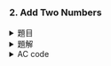 ### 2. Add Two Numbers

<details>

<summary>題目</summary> 

You are given two non-empty linked lists representing two non-negative integers. The digits are stored in reverse order, and each of their nodes contains a single digit. Add the two numbers and return the sum as a linked list.  

You may assume the two numbers do not contain any leading zero, except the number 0 itself.  

給予兩個不為空的 鏈結串列（Linked list），代表兩個非負的整數  
每個位數在 鏈結串列 中為反轉的方式儲存，鏈結串列 中每個節點都包含一個單一的數字  
將兩個整數相加後以 鏈結串列 的方式回傳  

你可以假設這兩個數字不包含任何前導零，除了數字 0 本身  

### Example 1:  

> Input: $l1 = [2,4,3]$ , $l2 = [5,6,4]$  
> Output: $[7,0,8]$  
> Explanation: $342 + 465 = 807$ .  
    
### Example 2:  

> Input: $l1 = [0]$ , $l2 = [0]$  
> Output: $[0]$  
    
### Example 3:  

> Input: $l1 = [9,9,9,9,9,9,9]$ , $l2 = [9,9,9,9]$  
> Output: $[8,9,9,9,0,0,0,1]$  

### Constraints:  

* The number of nodes in each linked list is in the range $[1, 100]$ .  
* $0 <= Node.val <= 9$  
* It is guaranteed that the list represents a number that does not have leading zeros.  

</details>

<details>

<summary>題解</summary>

這題就是將兩數相加而已  
操作方式就是從個位數一路鄉加到最高位數  

只需要多開一個數字儲存目前的進位  

Linked list 的一些用法和原理：  
> Linked list 類似於一個陣列  
> 但是只能從頭讀到尾  
> 因為 Linked list 每個存儲的位置都包含一個數值和下一個存儲的位置  
```cpp
/**
 * Definition for singly-linked list.
 * struct ListNode {
 *     int val;
 *     ListNode *next;
 *     ListNode() : val(0), next(nullptr) {}
 *     ListNode(int x) : val(x), next(nullptr) {}
 *     ListNode(int x, ListNode *next) : val(x), next(next) {}
 * };
 */

ListNode *ans = new ListNode(0);
// 開啟一個新的 Linked list
.
.
.
ans->val;
// 讀取現在所存儲的數值
ans->next;
// 讀取下一個存儲的位置
ans=ans->next;
// 將 Linked list 向後移動一格儲存的位置
```

所以根據上方推論就可以寫出來了  

```cpp
class Solution {
public:
    ListNode* addTwoNumbers(ListNode* l1, ListNode* l2) {
        ListNode *ans = new ListNode(0);
        ListNode *p = l1, *q = l2, *r = ans;
        int carry=0,sum=0;
        while(!(p==NULL&&q==NULL&&carry==0)){
            sum=0;
            if(p!=NULL){
                sum+=p->val;
                p=p->next;
            }
            if(q!=NULL){
                sum+=q->val;
                q=q->next;
            }
            sum+=carry;
            carry=sum/10;
            r->next = new ListNode(sum%10);
            r=r->next;
        }
        return ans->next;
    }
};
```

![leet0002_0](https://hackmd.io/_uploads/Syx0SCAcR.png)  

* 空間複雜度： $O(max(l1,l2))$  
* 時間複雜度： $O(max(l1,l2))$  

</details>

<details>

<summary>AC code</summary>

```cpp
class Solution {
public:
    ListNode* addTwoNumbers(ListNode* l1, ListNode* l2) {
        ListNode *ans = new ListNode(0);
        ListNode *p = l1, *q = l2, *r = ans;
        int carry=0,sum=0;
        while(!(p==NULL&&q==NULL&&carry==0)){
            sum=0;
            if(p!=NULL){
                sum+=p->val;
                p=p->next;
            }
            if(q!=NULL){
                sum+=q->val;
                q=q->next;
            }
            sum+=carry;
            carry=sum/10;
            r->next = new ListNode(sum%10);
            r=r->next;
        }
        return ans->next;
    }
};
```

</details>
